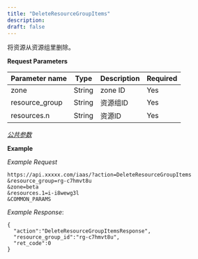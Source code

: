 ```yaml
---
title: "DeleteResourceGroupItems"
description: 
draft: false
---
```




将资源从资源组里删除。

**Request Parameters**

| Parameter name | Type | Description | Required |
| --- | --- | --- | --- |
| zone | String | zone ID | Yes |
| resource_group | String | 资源组ID | Yes |
| resources.n | String | 资源ID | Yes |

[_公共参数_](../../../parameters/)

**Example**

_Example Request_

```
https://api.xxxxx.com/iaas/?action=DeleteResourceGroupItems
&resource_group=rg-c7hmvt8u
&zone=beta
&resources.1=i-i8wewg3l
&COMMON_PARAMS
```

_Example Response_:

```
{
  "action":"DeleteResourceGroupItemsResponse",
  "resource_group_id":"rg-c7hmvt8u",
  "ret_code":0
}
```
